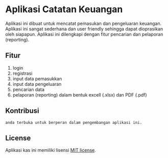 # Aplikasi Catatan Keuangan

Aplikasi ini dibuat untuk mencatat pemasukan dan pengeluaran keuangan. Aplikasi ini sangat sederhana dan user friendly sehingga dapat dioprasikan oleh siapapun. Aplikasi ini dilengkapi dengan fitur pencarian dan pelaporan (reporting).

## Fitur
 1. login
 2. registrasi
 3. input data pemasukkan
 4. input data pengeluaran
 5. pencarian data
 6. pelaporan (reporting) dalam bentuk excell (.xlsx) dan PDF (.pdf)

## Kontribusi
	anda terbuka untuk berperan dalam pengembangan aplikasi ini.

## License

Aplikasi kas ini memiliki lisensi [MIT license](http://opensource.org/licenses/MIT).
